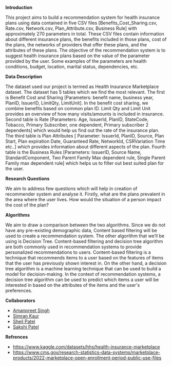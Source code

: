 **Introduction**

This project aims to build a recommendation system for health insurance plans using data contained in five CSV files [Benefits_Cost_Sharing.csv, Rate.csv, Network.csv, Plan_Attribute.csv, Business Rule] with approximately 270 parameters in total. These CSV files contain information about different insurance plans, the benefits included in those plans, cost of the plans, the networks of providers that offer these plans, and the attributes of these plans. The objective of the recommendation system is to suggest health insurance plans based on the value of the parameter provided by the user. Some examples of the parameters are health conditions, budget, location, marital status, dependencies, etc.  

**Data Description**

The dataset used our project is termed as Health Insurance Marketplace dataset. The dataset has 5 tables which we find the most relevant. The first is Benefit Cost and Sharing [Parameters: benefit name, business year, PlanID, IssuerID, LimitQty, LimitUnit]. In the benefit cost sharing, we combine benefits based on common plan ID. Limit Qty and Limit Unit provides an overview of how many visits/amounts is included in insurance. Second table is Rate [Parameters: Age, IssuerId, PlanID, StateCode, Tobacco, Primary Subscriber, one dependent, Primary subscriber 2 dependents] which would help us find out the rate of the insurance plan. The third table is Plan Attributes [ Parameter: IssuerId, PlanID, Source, Plan Start, Plan expiration Date, Guaranteed Rate, NetworkId, CSRVariation Time etc..] which provides information about different aspects of the plan. Fourth table is the Business Rules [Parameters: IssuerID, Source Name, StandardComponent, Two Parent Family Max dependent rule, Single Parent Family max dependent rule] which helps us to filter out best suited plan for the user. 

**Research Questions**

We aim to address few questions which will help in creation of recommender system and analyse it. Firstly, what are the plans prevalent in the area where the user lives. How would the situation of a person impact the cost of the plan? 

**Algorithms**

We aim to draw a comparison between the two algorithms. Since we do not have any pre-existing demographic data, Content based filtering will be used to create a recommendation system. The other algorithm that we’ll be using is Decision Tree. Content-based filtering and decision tree algorithm are both commonly used in recommendation systems to provide personalized recommendations to users. Content-based filtering is a technique that recommends items to a user based on the features of items that the user has previously shown interest in. On the other hand, a decision tree algorithm is a machine learning technique that can be used to build a model for decision-making. In the context of recommendation systems, a decision tree algorithm can be used to predict which items a user will be interested in based on the attributes of the items and the user's preferences.

**Collaborators**

- [Amanpreet Singh](https://github.com/batra2304/)
- [Simran Kaur](https://github.com/Simran-99/)
- [Sheil Patel](https://github.com/sgp124/)
- [Sakshi Patel](https://github.com/Sakshi1503/)

**Refrences**

- https://www.kaggle.com/datasets/hhs/health-insurance-marketplace
- https://www.cms.gov/research-statistics-data-systems/marketplace-products/2022-marketplace-open-enrollment-period-public-use-files